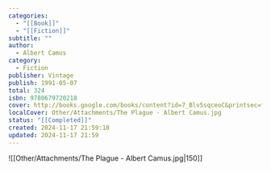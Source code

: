 ```yaml
---
categories:
  - "[[Book]]"
  - "[[Fiction]]"
subtitle: ""
author:
  - Albert Camus
category:
  - Fiction
publisher: Vintage
publish: 1991-05-07
total: 324
isbn: 9780679720218
cover: http://books.google.com/books/content?id=7_Blv5sqceoC&printsec=frontcover&img=1&zoom=1&source=gbs_api
localCover: Other/Attachments/The Plague - Albert Camus.jpg
status: "[[Completed]]"
created: 2024-11-17 21:59:18
updated: 2024-11-17 21:59
---
```


![[Other/Attachments/The Plague - Albert Camus.jpg|150]]
